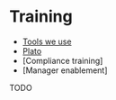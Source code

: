 # Training

- [Tools we use](tools/index.md)
- [Plato](tools/plato.md)
- [Compliance training]
- [Manager enablement]

TODO
